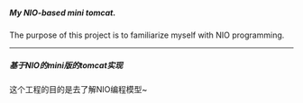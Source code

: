 ##### My NIO-based mini tomcat.

The purpose of this project is to familiarize myself with NIO programming.

---

##### 基于NIO的mini版的tomcat实现

这个工程的目的是去了解NIO编程模型~

